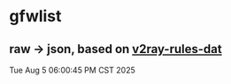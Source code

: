 # gfwlist
## raw -> json, based on [v2ray-rules-dat](https://github.com/Loyalsoldier/v2ray-rules-dat)
Tue Aug  5 06:00:45 PM CST 2025

